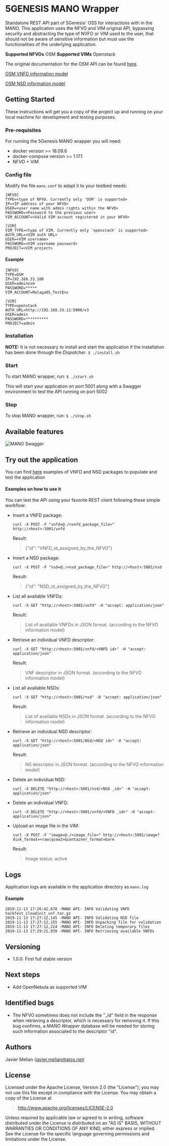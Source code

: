 # 5GENESIS MANO Wrapper

Standalone REST API part of 5Genesis' OSS for interactions with in the MANO.
This application uses the NFVO and VIM original API, bypassing security and abstracting the type of NVFO or VIM used to the user, that should not be aware of sensitive information but must use the functionalities of the underlying application.

**Supported NFVOs**
OSM
**Supported VIMs**
Openstack

The original documentation for the OSM API can be found [here](https://osm.etsi.org/wikipub/index.php/NBI_API_Description).

[OSM VNFD information model](http://osm-download.etsi.org/ftp/osm-doc/vnfd.html)

[OSM NSD information model](http://osm-download.etsi.org/ftp/osm-doc/nsd.html)

## Getting Started

These instructions will get you a copy of the project up and running on your local machine for development and testing purposes.

### Pre-requisites

For running the 5Genesis MANO wrapper you will need:

- docker version >= 18.09.6
- docker-compose version >= 1.17.1
- NFVO + VIM

### Config file

Modify the file `mano.conf` to adapt it to your testbed needs:

    [NFVO]
    TYPE=<type of NFVO. Currently only 'OSM' is supported>
    IP=<IP address of your NFVO>
    USER=<user name with admin rights within the NFVO>
    PASSWORD=<Password to the previous user>
    VIM_ACCOUNT=<Valid VIM account registered in your NFVO>
    
    [VIM]
    VIM_TYPE=<type of VIM. Currently only 'openstack' is supported>
    AUTH_URL=<VIM auth URL>
    USER=<VIM username>
    PASSWORD=<VIM username password>
    PROJECT=<VIM project>

#### Example

    [NFVO]
    TYPE=OSM
    IP=192.168.33.100
    USER=adminosm
    PASSWORD=*****
    VIM_ACCOUNT=MalagaOS_TestEnv
    
    [VIM]
    TYPE=openstack
    AUTH_URL=http://192.168.33.11:5000/v3
    USER=admin
    PASSWORD=**********
    PROJECT=admin

### Installation
**NOTE:** It is not necessary to install and start the application if the installation has been done through the *Dispatcher*.
`$ ./install.sh`

### Start

To start MANO wrapper, run:
`$ ./start.sh`

This will start your application on port 5001 along with a Swagger environment to test the API running on port 5002

### Stop

To stop MANO wrapper, run:
`$ ./stop.sh`

## Available features

![MANO Swagger](./images/MANO_swagger.PNG)

## Try out the application

You can find [here](https://osm-download.etsi.org/ftp/osm-6.0-six/7th-hackfest/packages/) examples of VNFD and NSD packages to populate and test the application

#### Examples on how to use it

You can test the API using your favorite REST client following these simple workflow:

- Insert a VNFD package:

    `curl -X POST -F "vnfd=@./<vnfd_package_file>" http://<host>:5001/vnfd`

    Result:

    >{"id": "VNFD_id_assigned_by_the_NFVO"}
- Insert a NSD package:

    `curl -X POST -F "nsd=@./<nsd_package_file>" http://<host>:5001/nsd`

    Result:

    >{"id": "NSD_id_assigned_by_the_NFVO"}
- List all available VNFDs:

    `curl -X GET "http://<host>:5001/vnfd" -H "accept: application/json"`

    Result:

    >List of available VNFDs in JSON format. (according to the NFVO information model)
- Retrieve an individual VNFD descriptor:

    `curl -X GET "http://<host>:5001/vnfd/<VNFD id>" -H "accept: application/json"`

    Result:

    >VNF descriptor in JSON format. (according to the NFVO information model)
- List all available NSDs:

    `curl -X GET "http://<host>:5001/nsd" -H "accept: application/json"`

    Result:

    >List of available NSDs in JSON format. (according to the NFVO information model)
- Retrieve an individual NSD descriptor:

    `curl -X GET "http://<host>:5001/NSd/<NSD id>" -H "accept: application/json"`

    Result:

    >NS descriptor in JSON format. (according to the NFVO information model)
- Delete an individual NSD:

    `curl -X DELETE "http://<host>:5001/nsd/<NSD _id>" -H "accept: application/json"`
- Delete an individual VNFD:

    `curl -X DELETE "http://<host>:5001/vnfd/<VNFD _id>" -H "accept: application/json"`

- Upload an image file in the VIM:

    `curl -X POST -F "image=@./<image_file>" http://<host>:5001/image?disk_format=<raw|qcow2>&container_format=bare`

    Result:

    >Image status: active

## Logs

Application logs are available in the application directory as `mano.log`

#### Example

    2019-11-13 17:26:42,678 -MANO API- INFO Validating VNFD hackfest_cloudinit_vnf.tar.gz
    2019-11-13 17:27:12,145 -MANO API- INFO Validating NSD file
    2019-11-13 17:27:12,155 -MANO API- INFO Unpacking file for validation
    2019-11-13 17:27:12,224 -MANO API- INFO Deleting temporary files
    2019-11-13 17:29:21,939 -MANO API- INFO Retrieving available VNFDs

## Versioning

- 1.0.0: First full stable version

## Next steps

+ Add OpenNebula as supported VIM

## Identified bugs

- The NFVO sometimes does not include the "_id" field in the response when retrieving a descriptor, which is necessary for removing it. If this bug confirms, a *MANO Wrapper* database will be needed for storing such information associated to the descriptor "id".

## Authors

Javier Melian (javier.melian@atos.net)

## License

Licensed under the Apache License, Version 2.0 (the "License");
you may not use this file except in compliance with the License.
You may obtain a copy of the License at

   > <http://www.apache.org/licenses/LICENSE-2.0>

Unless required by applicable law or agreed to in writing, software
distributed under the License is distributed on an "AS IS" BASIS,
WITHOUT WARRANTIES OR CONDITIONS OF ANY KIND, either express or implied.
See the License for the specific language governing permissions and
limitations under the License.
